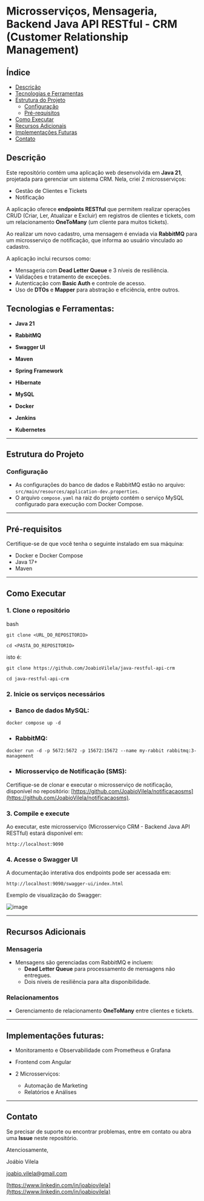 # Microsserviços, Mensageria, Backend Java API RESTful - CRM (Customer Relationship Management)

## Índice

- [Descrição](#descrição)
- [Tecnologias e Ferramentas](#tecnologias-e-ferramentas)
- [Estrutura do Projeto](#estrutura-do-projeto)
  - [Configuração](#configuração)
  - [Pré-requisitos](#pré-requisitos)
- [Como Executar](#como-executar)
- [Recursos Adicionais](#recursos-adicionais)
- [Implementações Futuras](#implementações-futuras)
- [Contato](#contato)



## Descrição

Este repositório contém uma aplicação web desenvolvida em **Java 21**, projetada para gerenciar um sistema CRM. Nela, criei 2 microsserviços:

- Gestão de Clientes e Tickets
- Notificação

A aplicação oferece **endpoints RESTful** que permitem realizar operações CRUD (Criar, Ler, Atualizar e Excluir) em registros de clientes e tickets, com um relacionamento **OneToMany** (um cliente para muitos tickets).

Ao realizar um novo cadastro, uma mensagem é enviada via **RabbitMQ** para um microsserviço de notificação, que informa ao usuário vinculado ao cadastro.

A aplicação inclui recursos como:

- Mensageria com **Dead Letter Queue** e 3 níveis de resiliência.
- Validações e tratamento de exceções.
- Autenticação com **Basic Auth** e controle de acesso.
- Uso de **DTOs** e **Mapper** para abstração e eficiência, entre outros.


## Tecnologias e Ferramentas:

- **Java 21**

- **RabbitMQ**

- **Swagger UI**

- **Maven**

- **Spring Framework**

- **Hibernate**

- **MySQL**

- **Docker**

- **Jenkins**

- **Kubernetes**

---


## Estrutura do Projeto

### Configuração

- As configurações do banco de dados e RabbitMQ estão no arquivo: `src/main/resources/application-dev.properties`.
- O arquivo `compose.yaml` na raiz do projeto contém o serviço MySQL configurado para execução com Docker Compose.

---


## Pré-requisitos

Certifique-se de que você tenha o seguinte instalado em sua máquina:

- Docker e Docker Compose
- Java 17+
- Maven

---


## Como Executar

### 1. Clone o repositório

bash

`git clone <URL_DO_REPOSITORIO>`

`cd <PASTA_DO_REPOSITORIO>`

isto é:

`git clone https://github.com/JoabioVilela/java-restful-api-crm`

`cd java-restful-api-crm`

### 2. Inicie os serviços necessários
   
- ### Banco de dados MySQL:

`docker compose up -d`

- ### RabbitMQ:

`docker run -d -p 5672:5672 -p 15672:15672 --name my-rabbit rabbitmq:3-management`

- ### Microsserviço de Notificação (SMS):

Certifique-se de clonar e executar o microsserviço de notificação, disponível no repositório: [https://github.com/JoabioVilela/notificacaosms](https://github.com/JoabioVilela/notificacaosms).

### 3. Compile e execute
   
Ao executar, este microsserviço (Microsserviço CRM - Backend Java API RESTful) estará disponível em:

`http://localhost:9090`

### 4. Acesse o Swagger UI

A documentação interativa dos endpoints pode ser acessada em:

`http://localhost:9090/swagger-ui/index.html`

Exemplo de visualização do Swagger:

![image](https://github.com/user-attachments/assets/9de90841-7058-4853-ae15-c0d96f8faa15)

---


## Recursos Adicionais

### Mensageria

- Mensagens são gerenciadas com RabbitMQ e incluem:
  - **Dead Letter Queue** para processamento de mensagens não entregues.
  - Dois níveis de resiliência para alta disponibilidade.

### Relacionamentos

- Gerenciamento de relacionamento **OneToMany** entre clientes e tickets.

---


## Implementações futuras:

- Monitoramento e Observabilidade com Prometheus e Grafana

- Frontend com Angular

- 2 Microsserviços:

    - Automação de Marketing
    - Relatórios e Análises


---


## Contato

Se precisar de suporte ou encontrar problemas, entre em contato ou abra uma **Issue** neste repositório.

Atenciosamente,

Joábio Vilela

joabio.vilela@gmail.com

[https://www.linkedin.com/in/joabiovilela](https://www.linkedin.com/in/joabiovilela)
